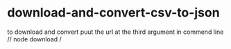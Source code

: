 # download-and-convert-csv-to-json
to download and convert puut the url at the third argument in commend line
// node download /<url/>
